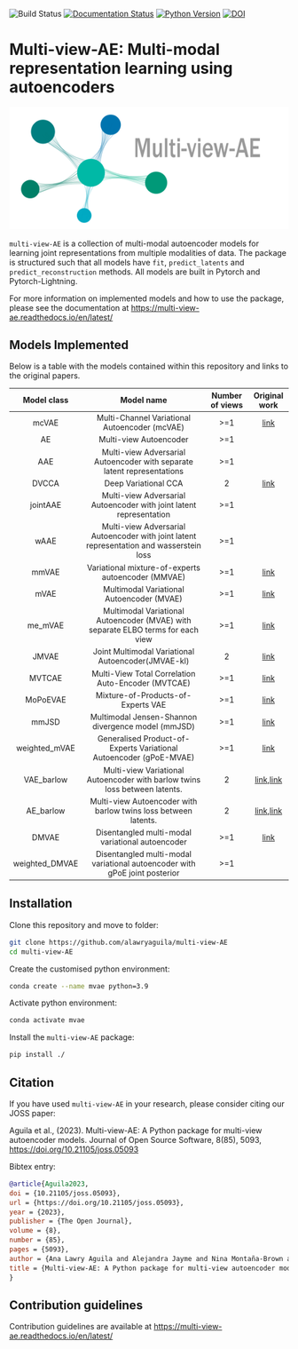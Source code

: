 ![Build Status](https://github.com/alawryaguila/multi-view-ae/actions/workflows/ci.yml/badge.svg)
[![Documentation Status](https://readthedocs.org/projects/multi-view-ae/badge/?version=latest)](https://multi-view-ae.readthedocs.io/en/latest/?badge=latest)
[![Python Version](https://img.shields.io/badge/python-3.7%20%7C%203.8%20%7C%203.9%20%7C%203.10%20-blue)](https://github.com/alawryaguila/multi-view-ae)
[![DOI](https://joss.theoj.org/papers/10.21105/joss.05093/status.svg)](https://joss.theoj.org/papers/10.21105/joss.05093)
# Multi-view-AE: Multi-modal representation learning using autoencoders
<p align="center">
  <img src="https://github.com/alawryaguila/multi-view-AE/blob/master/docs/figures/logo.png" width="600px"></center>
</p>

`multi-view-AE` is a collection of multi-modal autoencoder models for learning joint representations from multiple modalities of data. The package is structured such that all models have `fit`, `predict_latents` and `predict_reconstruction` methods. All models are built in Pytorch and Pytorch-Lightning. 

For more information on implemented models and how to use the package, please see the documentation at https://multi-view-ae.readthedocs.io/en/latest/

## Models Implemented

Below is a table with the models contained within this repository and links to the original papers.

|Model class   |Model name                                                                                   |Number of views   |Original work|
|:------------:|:-------------------------------------------------------------------------------------------:|:----------------:|:-----------:|
| mcVAE        | Multi-Channel Variational Autoencoder (mcVAE)                                               | >=1              |[link](http://proceedings.mlr.press/v97/antelmi19a.html)|
| AE           | Multi-view Autoencoder                                                                      |   >=1            |               |
| AAE          | Multi-view Adversarial Autoencoder with separate latent representations                     |    >=1           |               |
| DVCCA        | Deep Variational CCA                                                                        |    2             |[link](https://arxiv.org/abs/1610.03454)|
| jointAAE     | Multi-view Adversarial Autoencoder with joint latent representation                         |   >=1            |               |
| wAAE         | Multi-view Adversarial Autoencoder with joint latent representation and wasserstein loss    |    >=1           |               |
| mmVAE        | Variational mixture-of-experts autoencoder (MMVAE)                                          |   >=1            |[link](https://arxiv.org/abs/1911.03393)|
| mVAE         | Multimodal Variational Autoencoder (MVAE)                                                   |    >=1           |[link](https://arxiv.org/abs/1802.05335)|
| me_mVAE      | Multimodal Variational Autoencoder (MVAE) with separate ELBO terms for each view            |    >=1           |[link](https://arxiv.org/abs/1802.05335)|
| JMVAE        |  Joint Multimodal Variational Autoencoder(JMVAE-kl)                                         |    2             |[link](https://arxiv.org/abs/1611.01891)|
| MVTCAE       | Multi-View Total Correlation Auto-Encoder (MVTCAE)                                          |    >=1           |[link](https://proceedings.neurips.cc/paper/2021/file/65a99bb7a3115fdede20da98b08a370f-Paper.pdf)|
| MoPoEVAE     |  Mixture-of-Products-of-Experts VAE                                                         |    >=1           |[link](https://arxiv.org/pdf/2105.02470.pdf)|
| mmJSD        |  Multimodal Jensen-Shannon divergence model (mmJSD)                                         |    >=1           |[link](https://arxiv.org/abs/2006.08242)|
|weighted_mVAE |  Generalised Product-of-Experts Variational Autoencoder (gPoE-MVAE)                         |    >=1           |[link](https://arxiv.org/abs/2303.12706)|
| VAE_barlow   | Multi-view Variational Autoencoder with barlow twins loss between latents.                  |    2             |[link](https://arxiv.org/abs/2103.03230),[link](https://joss.theoj.org/papers/10.21105/joss.03823https://joss.theoj.org/papers/10.21105/joss.03823)|
| AE_barlow    | Multi-view Autoencoder with barlow twins loss between latents.                              |    2             |[link](https://arxiv.org/abs/2103.03230),[link](https://joss.theoj.org/papers/10.21105/joss.03823https://joss.theoj.org/papers/10.21105/joss.03823)|
| DMVAE        | Disentangled multi-modal variational autoencoder                                            |    >=1           |[link](https://arxiv.org/abs/2012.13024)|
|weighted_DMVAE| Disentangled multi-modal variational autoencoder with gPoE joint posterior                  |    >=1           |               |


## Installation
Clone this repository and move to folder:
```bash
git clone https://github.com/alawryaguila/multi-view-AE
cd multi-view-AE
```

Create the customised python environment:
```bash
conda create --name mvae python=3.9
```

Activate python environment:
```bash
conda activate mvae
```

Install the ``multi-view-AE`` package:
```bash
pip install ./
```

## Citation
If you have used `multi-view-AE` in your research, please consider citing our JOSS paper: 

Aguila et al., (2023). Multi-view-AE: A Python package for multi-view autoencoder models. Journal of Open Source Software, 8(85), 5093, https://doi.org/10.21105/joss.05093

Bibtex entry:
```bibtex
@article{Aguila2023, 
doi = {10.21105/joss.05093}, 
url = {https://doi.org/10.21105/joss.05093}, 
year = {2023}, 
publisher = {The Open Journal}, 
volume = {8}, 
number = {85}, 
pages = {5093}, 
author = {Ana Lawry Aguila and Alejandra Jayme and Nina Montaña-Brown and Vincent Heuveline and Andre Altmann}, 
title = {Multi-view-AE: A Python package for multi-view autoencoder models}, journal = {Journal of Open Source Software} 
}
```
## Contribution guidelines
Contribution guidelines are available at https://multi-view-ae.readthedocs.io/en/latest/
